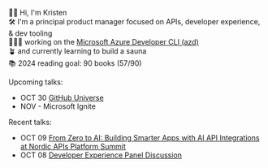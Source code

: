 👋🏻 Hi, I'm Kristen <br>
🛠️ I'm a principal product manager focused on APIs, developer experience, & dev tooling <br>
👩🏻‍💻 working on the [Microsoft Azure Developer CLI (azd)](https://learn.microsoft.com/en-us/azure/developer/azure-developer-cli/) <br>
🪴 and currently learning to build a sauna <br>
📚 2024 reading goal: 90 books (57/90) <br>

Upcoming talks:
- OCT 30 [GitHub Universe](https://reg.githubuniverse.com/flow/github/universe24/attendee-portal/page/sessioncatalog/session/1722975257185001oCrC)
- NOV - Microsoft Ignite

Recent talks:
- OCT 09 [From Zero to AI: Building Smarter Apps with AI API Integrations at Nordic APIs Platform Summit](https://nordicapis.com/events/platform-summit-2024/)
- OCT 08 [Developer Experience Panel Discussion](https://nordicapis.com/sessions/developer-experience-panel-discussion/)
